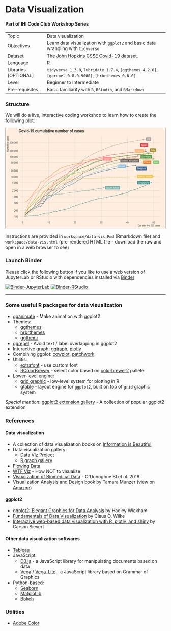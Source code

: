 # Data Visualization
#### Part of IHI Code Club Workshop Series

|                      |                                                                                                         |
|----------------------|---------------------------------------------------------------------------------------------------------|
| Topic                | Data visualization                                                                                      |
| Objectives           | Learn data visualization with `ggplot2` and basic data wrangling with `tidyverse`                       |
| Dataset              | The [John Hopkins CSSE Covid-19 dataset](https://github.com/CSSEGISandData/COVID-19).                   |
| Language             | R                                                                                                       |
| Libraries [OPTIONAL] | `tidyverse_1.3.0`, `lubridate_1.7.4`, `[ggthemes_4.2.0]`, `[ggrepel_0.8.0.9000]`, `[hrbrthemes_0.6.0]`  |
| Level                | Beginner to Intermediate                                                                                |
| Pre-requisites       | Basic familiarity with `R`, `RStudio`, and `RMarkdown`                                                  |

### Structure
We will do a live, interactive coding workshop to learn how to create the following plot:

![](workspace/my_beautiful_plot.png)

Instructions are provided in `workspace/data-vis.Rmd` (Rmarkdown file)
and `workspace/data-vis.html` (pre-rendered HTML file - download the raw and open in a web browser to see)

### Launch Binder

Please click the following button if you like to use a web version of JupyterLab or RStudio with dependencies installed via [Binder](https://mybinder.readthedocs.io/en/latest/index.html)

[![Binder-JupyterLab](https://img.shields.io/badge/binder-JupyterLab-orange)](https://mybinder.org/v2/gh/IHI-Code-Club/data-viz/master?urlpath=lab)
[![Binder-RStudio](https://img.shields.io/badge/binder-RStudio-blue)](https://mybinder.org/v2/gh/IHI-Code-Club/data-viz/master?urlpath=rstudio)


---

### Some useful R packages for data visualization
* [gganimate](https://gganimate.com/) - Make animation with ggplot2
* Themes:
    * [ggthemes](https://github.com/jrnold/ggthemes)
    * [hrbrthemes](https://github.com/hrbrmstr/hrbrthemes)
    * [ggthemr](https://github.com/cttobin/ggthemr)
* [ggrepel](https://github.com/slowkow/ggrepel) - Avoid text / label overlapping in ggplot2
* Interactive graph: [ggiraph](https://github.com/davidgohel/ggiraph), [plotly](https://plotly.com/r/)
* Combining ggplot: [cowplot](https://wilkelab.org/cowplot/index.html), [patchwork](https://patchwork.data-imaginist.com/index.html)
* Utilitis:
    * [extrafont](https://cran.r-project.org/web/packages/extrafont/index.html) - use custom font
    * [RColorBrewer](https://cran.r-project.org/web/packages/RColorBrewer/index.html) - select color based on [colorbrewer2](https://colorbrewer2.org/) pallete
* Lower-level engine:
    * [grid graphic](https://stat.ethz.ch/R-manual/R-devel/library/grid/doc/grid.pdf) - low-level system for plotting in R
    * [gtable](https://gtable.r-lib.org/) - layout engine for `ggplot2`, built on top of `grid` graphic system

_Special mention_: [ggplot2 extension gallery](https://exts.ggplot2.tidyverse.org/gallery/) - A collection of popular ggplot2 extension

### References
#### Data visualization
* A collection of data visualization books on [Information is Beautiful](https://informationisbeautiful.net/visualizations/dataviz-books/)
* Data visualization gallery:
    * [Data Viz Project](https://datavizproject.com/)
    * [R graph gallery](https://www.r-graph-gallery.com/)
* [Flowing Data](https://flowingdata.com/)
* [WTF Viz](https://viz.wtf/) - How NOT to visualize
* [Visualization of Biomedical Data](https://www.annualreviews.org/doi/full/10.1146/annurev-biodatasci-080917-013424) - O'Donoghue SI et al. 2018
* Visualization Analysis and Design book by Tamara Munzer (view on [Amazon](https://www.amazon.co.uk/Visualization-Analysis-Design-AK-Peters/dp/1466508914/ref=sr_1_1))


#### ggplot2
* [ggplot2: Elegant Graphics for Data Analysis](https://ggplot2-book.org/index.html) by Hadley Wickham
* [Fundamentals of Data Visualization](https://serialmentor.com/dataviz/) by Claus O. Wilke
* [Interactive web-based data visualization with R, plotly, and shiny](https://plotly-r.com/index.html) by Carson Sievert

#### Other data visualization softwares
* [Tableau](http://tableau.com/)
* JavaScript:
    * [D3.js](https://d3js.org/) - a JavaScript library for manipulating documents based on data
    * [Vega](https://vega.github.io/vega/) / [Vega-Lite](https://vega.github.io/vega-lite/) -  a JavaScript library based on Grammar of Graphics
* Python-based:
    * [Seaborn](https://seaborn.pydata.org/)
    * [Matplotlib](https://matplotlib.org/)
    * [Bokeh](https://bokeh.org/)

### Utilities
* [Adobe Color](https://color.adobe.com/)
